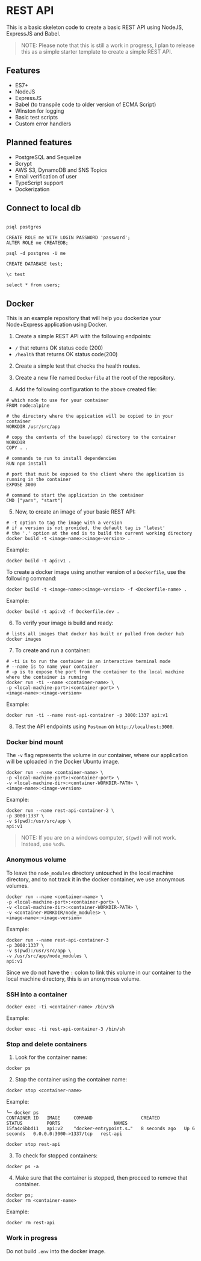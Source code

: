 # REST API

This is a basic skeleton code to create a basic REST API using NodeJS, ExpressJS and Babel.

> NOTE: Please note that this is still a work in progress, I plan to release this as a simple starter template to create a simple REST API.

## Features

- ES7+
- NodeJS
- ExpressJS
- Babel (to transpile code to older version of ECMA Script)
- Winston for logging
- Basic test scripts
- Custom error handlers

## Planned features

- PostgreSQL and Sequelize
- Bcrypt
- AWS S3, DynamoDB and SNS Topics
- Email verification of user
- TypeScript support
- Dockerization

## Connect to local db

```shell

psql postgres

CREATE ROLE me WITH LOGIN PASSWORD 'password';
ALTER ROLE me CREATEDB;

psql -d postgres -U me

CREATE DATABASE test;

\c test

select * from users;
```

## Docker

This is an example repository that will help you dockerize your Node+Express application using Docker.

1. Create a simple REST API with the following endpoints:

- `/` that returns OK status code (200)
- `/health` that returns OK status code(200)

2. Create a simple test that checks the health routes.

3. Create a new file named `Dockerfile` at the root of the repository.

4. Add the following configuration to the above created file:

```docker
# which node to use for your container
FROM node:alpine

# the directory where the appication will be copied to in your container
WORKDIR /usr/src/app

# copy the contents of the base(app) directory to the container WORKDIR
COPY . .

# commands to run to install dependencies
RUN npm install

# port that must be exposed to the client where the application is running in the container
EXPOSE 3000

# command to start the application in the container
CMD ["yarn", "start"]
```

5. Now, to create an image of your basic REST API:

```shell
# -t option to tag the image with a version
# if a version is not provided, the default tag is 'latest'
# the '.' option at the end is to build the current working directory
docker build -t <image-name>:<image-version> .
```

Example:

```shell
docker build -t api:v1 .
```

To create a docker image using another version of a `Dockerfile`, use the following command:

```shell
docker build -t <image-name>:<image-version> -f <Dockerfile-name> .
```

Example:

```shell
docker build -t api:v2 -f Dockerfile.dev .
```

6. To verify your image is build and ready:

```shell
# lists all images that docker has built or pulled from docker hub
docker images
```

7. To create and run a container:

```shell
# -ti is to run the container in an interactive terminal mode
# --name is to name your container
# -p is to expose the port from the container to the local machine where the container is running
docker run -ti --name <container-name> \
-p <local-machine-port>:<container-port> \
<image-name>:<image-version>
```

Example:

```shell
docker run -ti --name rest-api-container -p 3000:1337 api:v1
```

8. Test the API endpoints using `Postman` on `http://localhost:3000`.

### Docker bind mount

The `-v` flag represents the volume in our container, where our application will be uploaded in the Docker Ubuntu image.

```shell
docker run --name <container-name> \
-p <local-machine-port>:<container-port> \
-v <local-machine-dir>:<container-WORKDIR-PATH> \
<image-name>:<image-version>
```

Example:

```shell
docker run --name rest-api-container-2 \
-p 3000:1337 \
-v $(pwd):/usr/src/app \
api:v1
```

> NOTE: If you are on a windows computer, `$(pwd)` will not work. Instead, use `%cd%`.

### Anonymous volume

To leave the `node_modules` directory untouched in the local machine directory, and to not track it in the docker container, we use anonymous volumes.

```shell
docker run --name <container-name> \
-p <local-machine-port>:<container-port> \
-v <local-machine-dir>:<container-WORKDIR-PATH> \
-v <container-WORKDIR/node_modules> \
<image-name>:<image-version>
```

Example:

```shell
docker run --name rest-api-container-3
-p 3000:1337 \
-v $(pwd):/usr/src/app \
-v /usr/src/app/node_modules \
api:v1
```

Since we do not have the `:` colon to link this volume in our container to the local machine directory, this is an anonymous volume.

### SSH into a container

```shell
docker exec -ti <container-name> /bin/sh
```

Example:

```shell
docker exec -ti rest-api-container-3 /bin/sh
```

### Stop and delete containers

1. Look for the container name:

```shell
docker ps
```

2. Stop the container using the container name:

```shell
docker stop <container-name>
```

Example:

```shell
╰─ docker ps
CONTAINER ID   IMAGE     COMMAND                  CREATED         STATUS         PORTS                    NAMES
15fa4c6bbd11   api:v2    "docker-entrypoint.s…"   8 seconds ago   Up 6 seconds   0.0.0.0:3000->1337/tcp   rest-api
```

```shell
docker stop rest-api
```

3. To check for stopped containers:

```shell
docker ps -a
```

4. Make sure that the container is stopped, then proceed to remove that container.

```shell
docker ps;
docker rm <container-name>
```

Example:

```shell
docker rm rest-api
```

### Work in progress

Do not build `.env` into the docker image. 